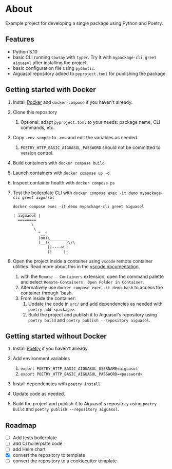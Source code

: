 # About

Example project for developing a single package using Python and Poetry.

## Features

- Python 3.10
- basic CLI running `cowsay` with `typer`. Try it with `mypackage-cli greet aiguasol` after installing the project.
- basic configuration file using `pydantic`.
- Aiguasol repository added to `pyproject.toml` for publishing the package.

## Getting started with Docker

1. Install [Docker](https://docs.docker.com/get-docker/) and `docker-compose` if you haven't already.
1. Clone this repository
   1. Optional: adapt `pyproject.toml` to your needs: package name, CLI commands, etc.
1. Copy `.env.sample` to `.env` and edit the variables as needed.
   1. `POETRY_HTTP_BASIC_AIGUASOL_PASSWORD` should not be committed to version control.
1. Build containers with `docker compose build`
1. Launch containers with `docker compose up -d`
1. Inspect container health with `docker compose ps`
1. Test the boilerplate CLI with `docker compose exec -it demo mypackage-cli greet aiguasol`
   
   ```
   docker compose exec -it demo mypackage-cli greet aiguasol
     ________
   | aiguasol |
     ========
           \
            \
              ^__^
              (oo)\_______
              (__)\       )\/\
                  ||----w |
                  ||     ||
   ```

1. Open the project inside a container using `vscode` remote container utilities. Read more about this in the [vscode documentation](https://code.visualstudio.com/docs/remote/containers).
   1. with the `Remote - Containers` extension, open the command palette and select `Remote-Containers: Open Folder in Container`.
   1. Alternatively use `docker compose exec -it demo bash` to access the container through `bash.
   1. From inside the container: 
      1. Update the code in `src/` and add dependencies as needed with `poetry add <package>`.
      1. Build the project and publish it to Aiguasol's repository using `poetry build` and `poetry publish --repository aiguasol`.

## Getting started without Docker

1. Install [Poetry](https://python-poetry.org/docs/#installation) if you haven't already.
2. Add environment variables

   1. `export POETRY_HTTP_BASIC_AIGUASOL_USERNAME=aiguasol`
   2. `export POETRY_HTTP_BASIC_AIGUASOL_PASSWORD=<password>`

3. Install dependencies with `poetry install`.
4. Update code as needed.
5. Build the project and publish it to Aiguasol's repository using `poetry build` and `poetry publish --repository aiguasol`.

## Roadmap

- [ ] Add tests boilerplate
- [ ] add CI boilerplate code
- [ ] add Helm chart
- [x] convert the repository to template
- [ ] convert the repository to a cookiecutter template
